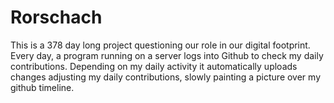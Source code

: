 # Rorschach
This is a 378 day long project questioning our role in our digital footprint.
Every day, a program running on a server logs into Github to check my daily
contributions. Depending on my daily activity it automatically uploads changes
adjusting my daily contributions, slowly painting a picture over my github timeline.
